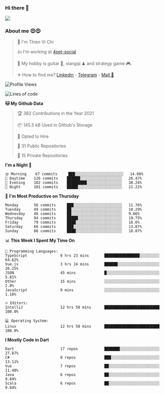 ### Hi there 👋
![](https://media1.tenor.com/images/9aa4aee77151757a310fcdb4b8fd2a0a/tenor.gif?itemid=12671405)

### About me 😍😍

> 🙎 I'm Thien Vi Chi
> 
> 👍 I'm working at [4pet-social](https://github.com/4pet-social)
>
> 🥞 My hobby is guitar 🎸, xiangqi ♟ and strategy game 🎮.
> 
> ✈ How to find me? [Linkedin](https://www.linkedin.com/in/tvc12/) - [Telegram](https://t.me/yeutham212) - [Mail 📧](mailto:meomeocf98@gmail.com)
> 

<!--START_SECTION:waka-->
![Profile Views](http://img.shields.io/badge/Profile%20Views-2-blue)

![Lines of code](https://img.shields.io/badge/From%20Hello%20World%20I%27ve%20Written-731567%20lines%20of%20code-blue)

**🐱 My Github Data** 

> 🏆 382 Contributions in the Year 2021
 > 
> 📦 145.5 kB Used in Github's Storage 
 > 
> 💼 Opted to Hire
 > 
> 📜 31 Public Repositories 
 > 
> 🔑 15 Private Repositories  
 > 
**I'm a Night 🦉** 

```text
🌞 Morning    67 commits     ███░░░░░░░░░░░░░░░░░░░░░░   14.08% 
🌆 Daytime    126 commits    ██████░░░░░░░░░░░░░░░░░░░   26.47% 
🌃 Evening    182 commits    █████████░░░░░░░░░░░░░░░░   38.24% 
🌙 Night      101 commits    █████░░░░░░░░░░░░░░░░░░░░   21.22%

```
📅 **I'm Most Productive on Thursday** 

```text
Monday       56 commits     ███░░░░░░░░░░░░░░░░░░░░░░   11.76% 
Tuesday      49 commits     ██░░░░░░░░░░░░░░░░░░░░░░░   10.29% 
Wednesday    46 commits     ██░░░░░░░░░░░░░░░░░░░░░░░   9.66% 
Thursday     94 commits     █████░░░░░░░░░░░░░░░░░░░░   19.75% 
Friday       79 commits     ████░░░░░░░░░░░░░░░░░░░░░   16.6% 
Saturday     66 commits     ███░░░░░░░░░░░░░░░░░░░░░░   13.87% 
Sunday       86 commits     ████░░░░░░░░░░░░░░░░░░░░░   18.07%

```


📊 **This Week I Spent My Time On** 

```text
💬 Programming Languages: 
TypeScript               8 hrs 23 mins       ████████████████░░░░░░░░░   64.62% 
Vue.js                   3 hrs 24 mins       ██████░░░░░░░░░░░░░░░░░░░   26.25% 
JSON                     45 mins             █░░░░░░░░░░░░░░░░░░░░░░░░   5.81% 
Other                    15 mins             ░░░░░░░░░░░░░░░░░░░░░░░░░   2.0% 
JavaScript               9 mins              ░░░░░░░░░░░░░░░░░░░░░░░░░   1.18%

🔥 Editors: 
IntelliJ                 12 hrs 58 mins      █████████████████████████   100.0%

💻 Operating System: 
Linux                    12 hrs 58 mins      █████████████████████████   100.0%

```

**I Mostly Code in Dart** 

```text
Dart                     17 repos            ███████░░░░░░░░░░░░░░░░░░   27.87% 
C#                       8 repos             ███░░░░░░░░░░░░░░░░░░░░░░   13.11% 
Vue                      7 repos             ██░░░░░░░░░░░░░░░░░░░░░░░   11.48% 
Java                     6 repos             ██░░░░░░░░░░░░░░░░░░░░░░░   9.84% 
Scala                    6 repos             ██░░░░░░░░░░░░░░░░░░░░░░░   9.84%

```



<!--END_SECTION:waka-->